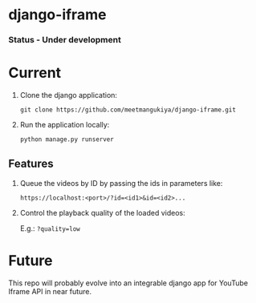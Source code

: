 # django-iframe

### Status - Under development

# Current
1. Clone the django application:
    ```
    git clone https://github.com/meetmangukiya/django-iframe.git
    ```

2. Run the application locally:
    ```
    python manage.py runserver
    ```

## Features
1. Queue the videos by ID by passing the ids in parameters like:

    `https://localhost:<port>/?id=<id1>&id=<id2>...`
2. Control the playback quality of the loaded videos:

    E.g.: `?quality=low`

# Future
This repo will probably evolve into an integrable django app for YouTube Iframe API in near future.
